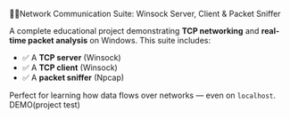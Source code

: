 🕵️‍♂️Network Communication Suite: Winsock Server, Client & Packet Sniffer

A complete educational project demonstrating **TCP networking** and **real-time packet analysis** on Windows. This suite includes:
- ✅ A **TCP server** (Winsock)
- ✅ A **TCP client** (Winsock)
- ✅ A **packet sniffer** (Npcap)

Perfect for learning how data flows over networks — even on `localhost`.
DEMO(project test)

